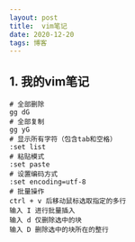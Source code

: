 ```yaml
---
layout: post
title:  vim笔记
date: 2020-12-20
tags: 博客
---
```


## 1. 我的vim笔记
    
    # 全部删除
    gg dG
    # 全部复制
    gg yG
    # 显示所有字符（包含tab和空格）
    :set list
    # 粘贴模式
    :set paste
    # 设置编码方式
    :set encoding=utf-8
    # 批量操作
    ctrl + v 后移动鼠标选取指定的多行
    输入 I 进行批量插入
    输入 d 仅删除选中的块
    输入 D 删除选中的块所在的整行
    

